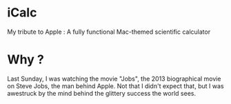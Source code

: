 # iCalc
My tribute to Apple : A fully functional Mac-themed scientific calculator

# Why ?
Last Sunday, I was watching the movie "Jobs", the 2013 biographical movie on Steve Jobs, the man behind Apple. Not that I didn't expect that, but I was awestruck by the mind behind the glittery success the world sees.
